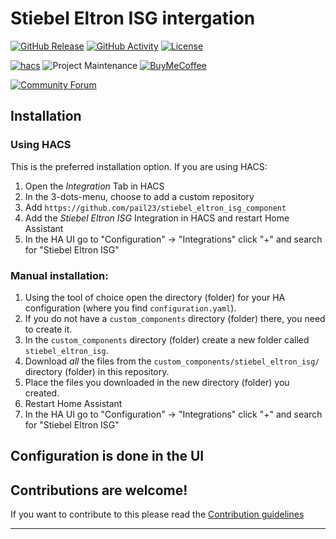 # Stiebel Eltron ISG intergation

[![GitHub Release][releases-shield]][releases]
[![GitHub Activity][commits-shield]][commits]
[![License][license-shield]](LICENSE)

[![hacs][hacsbadge]][hacs]
![Project Maintenance][maintenance-shield]
[![BuyMeCoffee][buymecoffeebadge]][buymecoffee]

[![Community Forum][forum-shield]][forum]


## Installation

### Using HACS

This is the preferred installation option. If you are using HACS:
1. Open the _Integration_ Tab in HACS
2. In the 3-dots-menu, choose to add a custom repository
3. Add `https://github.com/pail23/stiebel_eltron_isg_component`
4. Add the _Stiebel Eltron ISG_ Integration in HACS and restart Home Assistant
5. In the HA UI go to "Configuration" -> "Integrations" click "+" and search for "Stiebel Eltron ISG"

### Manual installation:

1. Using the tool of choice open the directory (folder) for your HA configuration (where you find `configuration.yaml`).
2. If you do not have a `custom_components` directory (folder) there, you need to create it.
3. In the `custom_components` directory (folder) create a new folder called `stiebel_eltron_isg`.
4. Download _all_ the files from the `custom_components/stiebel_eltron_isg/` directory (folder) in this repository.
5. Place the files you downloaded in the new directory (folder) you created.
6. Restart Home Assistant
7. In the HA UI go to "Configuration" -> "Integrations" click "+" and search for "Stiebel Eltron ISG"




## Configuration is done in the UI

<!---->

## Contributions are welcome!

If you want to contribute to this please read the [Contribution guidelines](CONTRIBUTING.md)

***

[stiebel_eltron_isg]: https://github.com/pail23/stiebel_eltron_isg
[buymecoffee]: https://www.buymeacoffee.com/pail23
[buymecoffeebadge]: https://img.shields.io/badge/buy%20me%20a%20coffee-donate-yellow.svg
[commits-shield]: https://img.shields.io/github/commit-activity/y/pail23/stiebel_eltron_isg_component
[commits]: https://github.com/pail23/stiebel_eltron_isg/commits/master
[hacs]: https://github.com/hacs
[hacsbadge]: https://img.shields.io/badge/HACS-Custom-orange
[forum-shield]: https://img.shields.io/badge/community-forum-brightgreen
[forum]: https://community.home-assistant.io/
[license-shield]: https://img.shields.io/github/license/pail23/stiebel_eltron_isg_component
[maintenance-shield]: https://img.shields.io/badge/maintainer-Paul%20Frank-green
[releases-shield]: https://img.shields.io/github/v/release/pail23/stiebel_eltron_isg_component
[releases]: https://github.com/pail23/stiebel_eltron_isg/releases
